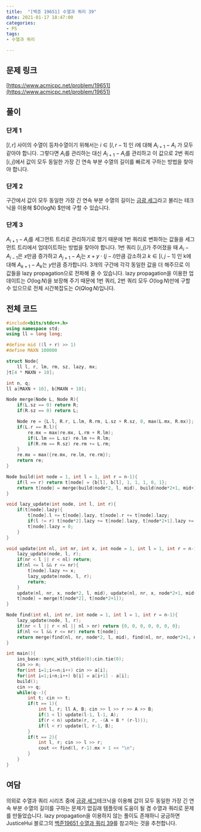 ```yaml
---
title:  "[백준 19651] 수열과 쿼리 39"
date: 2021-01-17 18:47:00
categories: 
- PS
tags:
- 수열과 쿼리

---
```


## 문제 링크
[https://www.acmicpc.net/problem/19651](https://www.acmicpc.net/problem/19651)

## 풀이

### 단계 1

$[l, r]$ 사이의 수열이 등차수열이기 위해서는 $i \in [l,r-1]$ 인 $i$에 대해 $A_{i+1}-A_i$ 가 모두 같아야 합니다. 그렇다면 $A_i$를 관리하는 대신 $A_{i+1}-A_i$를 관리하고 이 값으로 2번 쿼리 $[i,j]$에서 값이 모두 동일한 가장 긴 연속 부분 수열의 길이를 빠르게 구하는 방법을 찾아야 합니다.

### 단계 2

구간에서 값이 모두 동일한 가장 긴 연속 부분 수열의 길이는 [금광 세그](https://www.acmicpc.net/problem/10167)라고 불리는 테크닉을 이용해 $O(logN) $만에 구할 수 있습니다.

### 단계 3

$A_{i+1}-A_i$를 세그먼트 트리로 관리하기로 했기 때문에 1번 쿼리로 변화하는 값들을 세그먼트 트리에서 업데이트하는 방법을 찾아야 합니다. 1번 쿼리 $[i, j]$가 주어졌을 때 $A_i - A_{i-1}$은 $x$만큼 증가하고 $A_{j+1}-A_j$는 $x + y ⋅ (j-i)$만큼 감소하고 $k \in [i,j-1]$ 인 k에 대해 $A_{k+1}-A_k$는 $y$만큼 증가합니다. 3개의 구간에 각각 동일한 값을 더 해주므로 이 값들을 lazy propagation으로 전파해 줄 수 있습니다. lazy propagation을 이용한 업데이트는 $O(\log N)$을 보장해 주기 때문에 1번 쿼리, 2번 쿼리 모두 $O(\log N)$만에 구할 수 있으므로 전체 시간복잡도는 $O(Q \log N)$입니다.

## 전체 코드
```cpp
#include<bits/stdc++.h>
using namespace std;
using ll = long long;

#define mid ((l + r) >> 1)
#define MAXN 100000

struct Node{
	ll l, r, lm, rm, sz, lazy, mx;
}t[4 * MAXN + 10];

int n, q;
ll a[MAXN + 10], b[MAXN + 10];

Node merge(Node L, Node R){
	if(L.sz == 0) return R;
	if(R.sz == 0) return L;

	Node re = {L.l, R.r, L.lm, R.rm, L.sz + R.sz, 0, max(L.mx, R.mx)};
	if(L.r == R.l){
		re.mx = max(re.mx, L.rm + R.lm);
		if(L.lm == L.sz) re.lm += R.lm;
		if(R.rm == R.sz) re.rm += L.rm;
	}
	re.mx = max({re.mx, re.lm, re.rm});
	return re;
}

Node build(int node = 1, int l = 1, int r = n-1){
	if(l == r) return t[node] = {b[l], b[l], 1, 1, 1, 0, 1};
	return t[node] = merge(build(node*2, l, mid), build(node*2+1, mid+1, r));
}

void lazy_update(int node, int l, int r){
	if(t[node].lazy){
		t[node].l += t[node].lazy, t[node].r += t[node].lazy;
		if(l != r) t[node*2].lazy += t[node].lazy, t[node*2+1].lazy += t[node].lazy;
		t[node].lazy = 0;
	}
}

void update(int nl, int nr, int x, int node = 1, int l = 1, int r = n-1){
	lazy_update(node, l, r);
	if(nr < l || r < nl) return;
	if(nl <= l && r <= nr){
		t[node].lazy += x;
		lazy_update(node, l, r);
		return;
	}
	update(nl, nr, x, node*2, l, mid), update(nl, nr, x, node*2+1, mid+1, r);
	t[node] = merge(t[node*2], t[node*2+1]);
}

Node find(int nl, int nr, int node = 1, int l = 1, int r = n-1){
	lazy_update(node, l, r);
    if(nr < l || r < nl || nl > nr) return {0, 0, 0, 0, 0, 0, 0};
    if(nl <= l && r <= nr) return t[node];
	return merge(find(nl, nr, node*2, l, mid), find(nl, nr, node*2+1, mid+1, r));
}

int main(){
	ios_base::sync_with_stdio(0);cin.tie(0);
	cin >> n;
	for(int i=1;i<=n;i++) cin >> a[i];
	for(int i=1;i<n;i++) b[i] = a[i+1] - a[i];
	build();
	cin >> q;
	while(q--){
		int t; cin >> t;
		if(t == 1){
			int l, r; ll A, B; cin >> l >> r >> A >> B;
			if(1 < l) update(l-1, l-1, A);
			if(r < n) update(r, r, -(A + B * (r-l)));
			if(l < r) update(l, r-1, B);
		}
		if(t == 2){
			int l, r; cin >> l >> r;
			cout << find(l, r-1).mx + 1 << "\n";
		}
	}
}
```

## 여담

의외로 수열과 쿼리 시리즈 중에 [금광 세그](https://www.acmicpc.net/problem/10167)테크닉을 이용해 값이 모두 동일한 가장 긴 연속 부분 수열의 길이를 구하는 문제가 없길래 템플릿에 도움이 될 겸 수열과 쿼리로 문제를 만들었습니다. lazy propagation을 이용하지 않는 풀이도 존재하니 궁금하면 JusticeHui 블로그의 [백준19651 수열과 쿼리 39](https://justicehui.github.io/ps/2020/09/09/BOJ19651/)를 참고하는 것을 추천합니다.